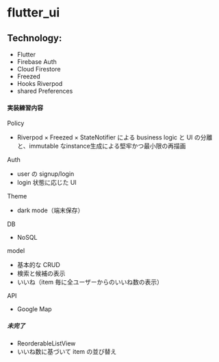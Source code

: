# flutter_ui

## Technology:

- Flutter
- Firebase Auth
- Cloud Firestore
- Freezed
- Hooks Riverpod
- shared Preferences

#### 実装練習内容

Policy

- Riverpod × Freezed × StateNotifier による business logic と UI の分離と、immutable なinstance生成による堅牢かつ最小限の再描画

Auth

- user の signup/login
- login 状態に応じた UI

Theme

- dark mode（端末保存）

DB

- NoSQL

model

- 基本的な CRUD
- 検索と候補の表示
- いいね（item 毎に全ユーザーからのいいね数の表示）

API

- Google Map

##### 未完了

- ReorderableListView
- いいね数に基づいて item の並び替え
